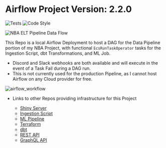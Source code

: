 # Airflow Project Version: 2.2.0
![Tests](https://github.com/jyablonski/nba_elt_airflow/actions/workflows/tests.yml/badge.svg) ![Code Style](https://img.shields.io/badge/code%20style-black-000000.svg)

![NBA ELT Pipeline Data Flow](https://github.com/jyablonski/nba_elt_airflow/assets/16946556/aee52f5d-b985-46e6-bf09-d1cfab0ee0c2)

This Repo is a local Airflow Deployment to host a DAG for the Data Pipeline portion of my NBA Project, with functional `EcsRunTaskOperator` tasks for the Ingestion Script, dbt Transformations, and ML Job. 

* Discord and Slack webhooks are both available and will execute in the event of a Task Fail during a DAG run.
* This is not currently used for the production Pipeline, as I cannot host Airflow on any Cloud provider for free.  

![airflow_workflow](https://user-images.githubusercontent.com/16946556/176963452-8621f4c1-cf8e-4124-a1f2-ab7d28b99069.jpg)

* Links to other Repos providing infrastructure for this Project

    * [Shiny Server](https://github.com/jyablonski/NBA-Dashboard)
	* [Ingestion Script](https://github.com/jyablonski/python_docker)
	* [ML Pipeline](https://github.com/jyablonski/nba_elt_mlflow)
	* [Terraform](https://github.com/jyablonski/aws_terraform/)
	* [dbt](https://github.com/jyablonski/nba_elt_dbt)
	* [REST API](https://github.com/jyablonski/nba_elt_rest_api)
	* [GraphQL API](https://github.com/jyablonski/graphql_praq)
  